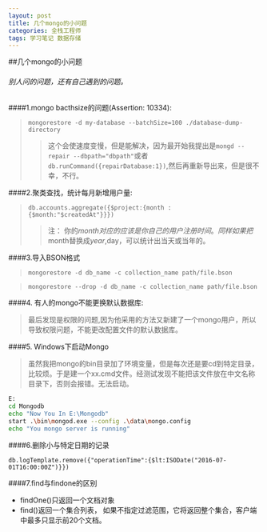 ```yaml
---
layout: post
title: 几个mongo的小问题
categories: 全栈工程师
tags: 学习笔记 数据存储
---
```

##几个mongo的小问题
###### 别人问的问题，还有自己遇到的问题。

####1.mongo bacthsize的问题(Assertion: 10334):
>`mongorestore -d my-database --batchSize=100 ./database-dump-directory`
>>这个会使速度变慢，但是能解决，因为最开始我提出是`mongd --repair --dbpath="dbpath"`或者`db.runCommand({repairDatabase:1})`,然后再重新导出来，但是很不幸，不行。

####2.聚类查找，统计每月新增用户量:
> `db.accounts.aggregate({$project:{month : {$month:"$createdAt"}}})` 
>> 注： 你的$month对应的应该是你自己的用户注册时间。同样如果把$month替换成$year,$day，可以统计出当天或当年的。


####3.导入BSON格式
> `mongorestore -d db_name -c collection_name path/file.bson`

> `mongorestore --drop -d db_name -c collection_name path/file.bson`


####4. 有人的mongo不能更换默认数据库:
> 最后发现是权限的问题,因为他采用的方法又新建了一个mongo用户，所以导致权限问题，不能更改配置文件的默认数据库。

####5. Windows下启动Mongo
> 虽然我把mongo的bin目录加了环境变量，但是每次还是要cd到特定目录，比较烦。于是建一个xx.cmd文件。经测试发现不能把该文件放在中文名称目录下，否则会报错。无法启动。
> 
```bash 
E:
cd Mongodb
echo "Now You In E:\Mongodb"
start .\bin\mongod.exe --config .\data\mongo.config
echo "You mongo server is running"
```

####6.删除小与特定日期的记录
> 
`db.logTemplate.remove({"operationTime":{$lt:ISODate("2016-07-01T16:00:00Z")}})`

####7.find与findone的区别  
> 
* findOne()只返回一个文档对象
* find()返回一个集合列表， 如果不指定过滤范围，它将返回整个集合，客户端中最多只显示前20个文档。
